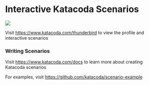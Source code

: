 # Interactive Katacoda Scenarios

[![](http://shields.katacoda.com/katacoda/thunderbird/count.svg)](https://www.katacoda.com/thunderbird "Get your profile on Katacoda.com")

Visit https://www.katacoda.com/thunderbird to view the profile and interactive scenarios

### Writing Scenarios
Visit https://www.katacoda.com/docs to learn more about creating Katacoda scenarios

For examples, visit https://github.com/katacoda/scenario-example
